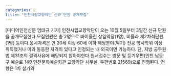 ```yaml
---
categories: i
title: "인천시립교향악단 신규 단원 공개모집"
---
```

[미디어인천신문 엄태규 기자] 인천시립교향악단이 오는 10월 5일부터 3일간 신규 단원을 공개모집한다.모집인원은 총 2명으로 바이올린 상임악장(1명), 비올라 제2차석단원(1명) 등이다.응시자격은 만 20세 이상 60세 이하 해당분야(악기) 전공 학사학위 이상 취득했거나 이와 동등한 자격이 있다고 인정되는 내·외국이면 가능하다. 단, 지방 공무원법 제31조의 결격사유에 해당되지 않아야한다.원서접수는 방문 및 등기우편(인천 남동구 예술로 149 인천문화예술회관 교향악단 사무실, 우편번호 21569)으로 진행된다. 전형은 1차 실기와